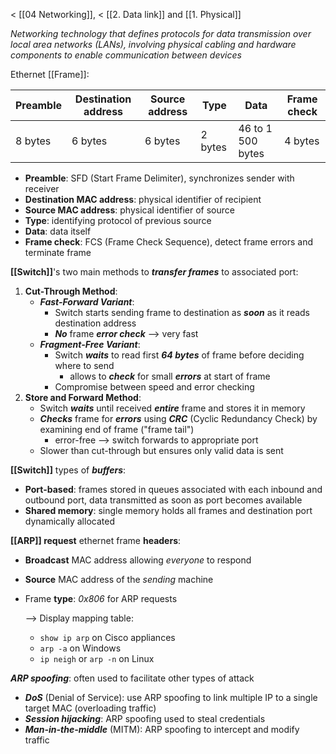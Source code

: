 < [[04 Networking]], < [[2. Data link]] and [[1. Physical]]

*Networking technology that defines protocols for data transmission over local area networks (LANs), involving physical cabling and hardware components to enable communication between devices*

Ethernet [[Frame]]:

| Preamble | Destination address | Source address | Type    | Data              | Frame check |
| -------- | ------------------- | -------------- | ------- | ----------------- | ----------- |
| 8 bytes  | 6 bytes             | 6 bytes        | 2 bytes | 46 to 1 500 bytes | 4 bytes     |
- **Preamble**: SFD (Start Frame Delimiter), synchronizes sender with receiver
- **Destination MAC address**: physical identifier of recipient
- **Source MAC address**: physical identifier of source
- **Type**: identifying protocol of previous source
- **Data**: data itself
- **Frame check**: FCS (Frame Check Sequence), detect frame errors and terminate frame


**[[Switch]]**'s two main methods to ***transfer frames*** to associated port:
1. **Cut-Through Method**:
    - ***Fast-Forward Variant***:
        - Switch starts sending frame to destination as ***soon*** as it reads destination address
        - ***No*** frame ***error check*** --> very fast
	- ***Fragment-Free Variant***:
        - Switch ***waits*** to read first ***64 bytes*** of frame before deciding where to send
	        - allows to ***check*** for small ***errors*** at start of frame
        - Compromise between speed and error checking
2. **Store and Forward Method**:
    - Switch ***waits*** until received ***entire*** frame and stores it in memory
    - ***Checks*** frame for ***errors*** using ***CRC*** (Cyclic Redundancy Check) by examining end of frame ("frame tail")
	    - error-free --> switch forwards to appropriate port
    - Slower than cut-through but ensures only valid data is sent

**[[Switch]]** types of ***buffers***:
- **Port-based**: frames stored in queues associated with each inbound and outbound port, data transmitted as soon as port becomes available
- **Shared memory**: single memory holds all frames and destination port dynamically allocated

**[[ARP]] request** ethernet frame **headers**:
- **Broadcast** MAC address allowing *everyone* to respond
- **Source** MAC address of the *sending* machine
- Frame **type**: *0x806* for ARP requests
	
	--> Display mapping table:
	- `show ip arp` on Cisco appliances
	- `arp -a` on Windows
	- `ip neigh` or `arp -n` on Linux

***ARP spoofing***: often used to facilitate other types of attack
- ***DoS*** (Denial of Service): use ARP spoofing to link multiple IP to a single target MAC (overloading traffic)
- ***Session hijacking***: ARP spoofing used to steal credentials
- ***Man-in-the-middle*** (MITM): ARP spoofing to intercept and modify traffic
